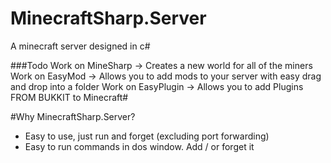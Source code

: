MinecraftSharp.Server
=====================
A minecraft server designed in c#

###Todo
Work on MineSharp  -> Creates a new world for all of the miners
Work on EasyMod    -> Allows you to add mods to your server with easy drag and drop into a folder
Work on EasyPlugin -> Allows you to add Plugins FROM BUKKIT to Minecraft#

#Why MinecraftSharp.Server?
 * Easy to use, just run and forget (excluding port forwarding)
 * Easy to run commands in dos window. Add / or forget it
